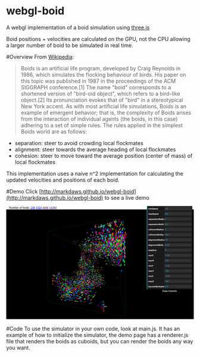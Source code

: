 # webgl-boid
A webgl implementation of a boid simulation using [three.js](http://threejs.org/)

Boid positions + velocities are calculated on the GPU, not the CPU allowing a larger number of boid to be simulated in real time.

#Overview
From [Wikipedia](https://en.wikipedia.org/wiki/Boids):
>Boids is an artificial life program, developed by Craig Reynolds in 1986, which simulates the flocking behaviour of birds. His paper on this topic was published in 1987 in the proceedings of the ACM SIGGRAPH conference.[1] The name "boid" corresponds to a shortened version of "bird-oid object", which refers to a bird-like object.[2] Its pronunciation evokes that of "bird" in a stereotypical New York accent.
As with most artificial life simulations, Boids is an example of emergent behavior; that is, the complexity of Boids arises from the interaction of individual agents (the boids, in this case) adhering to a set of simple rules. The rules applied in the simplest Boids world are as follows:
 - separation: steer to avoid crowding local flockmates
 - alignment: steer towards the average heading of local flockmates
 - cohesion: steer to move toward the average position (center of mass) of local flockmates




This implementation uses a naive n^2 implementation for calculating the updated velocities and positions of each boid.

#Demo
Click [http://markdaws.github.io/webgl-boid](http://markdaws.github.io/webgl-boid) to see a live demo

![](/boid.png)

#Code
To use the simulator in your own code, look at main.js.  It has an example of how to initialize the simulator, the demo page has a renderer.js file that renders the boids as cuboids, but you can render the boids any way you want.
